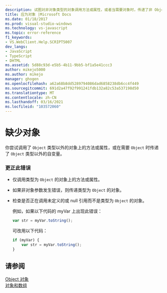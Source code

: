 ```yaml
---
description: 试图对非对象类型的对象调用方法或属性，或者当需要对象时，传递了非 Object 类型的参数。
title: 应为对象 |Microsoft Docs
ms.date: 01/18/2017
ms.prod: visual-studio-windows
ms.technology: vs-javascript
ms.topic: error-reference
f1_keywords:
- VS.WebClient.Help.SCRIPT5007
dev_langs:
- JavaScript
- TypeScript
- DHTML
ms.assetid: 5d88c93d-e5b5-4b11-9bb5-bf1a5e41ccc3
author: mikejo5000
ms.author: mikejo
manager: ghogen
ms.openlocfilehash: a62a68b8dd5289794086dad6858238db6cc4f449
ms.sourcegitcommit: 691d2a47f92f991241fdb132a82c53a537198d50
ms.translationtype: MT
ms.contentlocale: zh-CN
ms.lasthandoff: 03/16/2021
ms.locfileid: "103572060"
---
```

# <a name="object-expected"></a>缺少对象
你尝试调用了 `Object` 类型以外的对象上的方法或属性，或在需要 `Object` 时传递了 `Object` 类型以外的自变量。  
  
### <a name="to-correct-this-error"></a>更正此错误  
  
- 仅调用类型为 `Object` 的对象上的方法或属性。  
  
- 如果非对象参数发生错误，则传递类型为 `Object` 的对象。  
  
- 检查是否正在调用未定义的或 null 引用而不是类型为 `Object` 的对象。  
  
     例如，如果以下代码的 myVar 上出现此错误：  
  
    ```JavaScript  
    var str = myVar.toString();  
    ```  
  
     可改用以下代码：  
  
    ```JavaScript  
    if (myVar) {  
        var str = myVar.toString();  
    }  
    ```  
  
## <a name="see-also"></a>请参阅  
 [Object 对象](https://developer.mozilla.org/docs/Web/JavaScript/Reference/Global_Objects/Object)   
 [对象和数组](https://developer.mozilla.org/docs/Learn/JavaScript/Objects)
